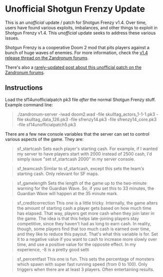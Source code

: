 # Unofficial Shotgun Frenzy Update

This is an *unofficial* update / patch for Shotgun Frenzy v1.4. Over time, users have found various exploits, imbalances, and other things to exploit in Shotgun Frenzy v1.4. This *unofficial* update seeks to address these various issues.

Shotgun Frenzy is a cooperative Doom 2 mod that pits players against a bunch of huge waves of enemies. For more information, check the [v1.4 release thread on the Zandronum forums](https://zandronum.com/forum/viewtopic.php?t=479).

There's also a [rarely-updated post about this unofficial patch on the Zandronum forums](https://zandronum.com/forum/viewtopic.php?t=4274).

## Instructions

Load the sf14unofficialpatch pk3 file *after* the normal Shotgun Frenzy stuff. Example command line:

> ./zandronum-server -iwad doom2.wad -file skulltag_actors_1-1-1.pk3 -file skulltag_data_126.pk3  -file sfrenzy14.pk3 -file sfrenzy14_core.pk3 -file sf14unofficialpatch5.pk3

There are a few new console variables that the server can set to control various aspects of the game. They are:

> sf_startcash
Sets each player's starting cash. For example, if I wanted my server to have players start with 2000 instead of 2500 cash, I'd simply issue "set sf_startcash 2000" in my server console.

> sf_teamcash
Similar to sf_startcash, except this sets the team's starting cash. Only relevant for SF maps.

> sf_gamelength
Sets the length of the game up to the two-minute warning for the Guardian Wave. So, if you set this to 33 minutes, the Guardian Wave will happen at the 35 minute mark.

> sf_creditcorrection
This one is a little tricky. Internally, the game alters the amount of starting cash a player gets based on how much time has elapsed. That way, players get more cash when they join later in the game. The idea is that this helps late-joining players stay competitive, since they haven't had as long to earn cash. In reality, though, some players find that too much cash is earned over time, and they like to reduce this payout. That's what this variable is for. Set it to a negative value if you want to cash to increase more slowly over time, and use a positive value for the opposite effect. In my experience, -8 is a pretty good setti

> sf_percentfast
This one is fun. This sets the percentage of monsters which spawn with super fast running speed (from 0 to 100). Only triggers when there are at least 3 players. Often entertaining results.
